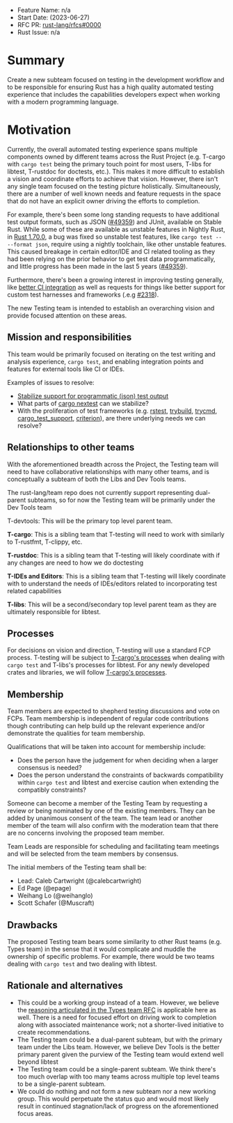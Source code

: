- Feature Name: n/a
- Start Date: (2023-06-27)
- RFC PR: [rust-lang/rfcs#0000](https://github.com/rust-lang/rfcs/pull/0000)
- Rust Issue: n/a

# Summary
[summary]: #summary

Create a new subteam focused on testing in the development workflow and to be responsible for
ensuring Rust has a high quality automated testing experience that includes the capabilities
developers expect when working with a modern programming language.

# Motivation
[motivation]: #motivation

Currently, the overall automated testing experience spans multiple components owned by different
teams across the Rust Project (e.g. T-cargo with `cargo test` being the primary
touch point for most users, T-libs for libtest, T-rustdoc for doctests, etc.).
This makes it more difficult to establish a vision and coordinate efforts to achieve that vision.
However, there isn't any single team focused on the testing picture holistically.
Simultaneously, there are a number of well known needs and feature requests in the space that do not have an explicit
owner driving the efforts to completion.

For example, there's been some long standing requests to have additional test output
formats, such as JSON ([#49359]) and JUnit, available on Stable Rust.
While some of these are available as unstable features in Nightly Rust,
in [Rust 1.70.0](https://blog.rust-lang.org/2023/06/01/Rust-1.70.0.html), a bug was fixed
so unstable test features, like `cargo test -- --format json`, require using a nightly
toolchain, like other unstable features. This caused breakage in certain editor/IDE and CI
related tooling as they had been relying on the prior behavior to get test data
programmatically, and little progress has been made in the last 5 years ([#49359]).

Furthermore, there's been a growing interest in improving testing generally, like [better CI integration][ci] as well as requests for things like better support for custom test harnesses and frameworks (.e.g [#2318]).

The new Testing team is intended to establish an overarching vision and provide focused attention on these areas. 

[#49359]: https://github.com/rust-lang/rust/issues/49359
[#50297]: https://github.com/rust-lang/rust/issues/50297
[#2318]: https://github.com/rust-lang/rfcs/pull/2318
[ci]: (https://internals.rust-lang.org/t/pre-rfc-implementing-test-binary-list-format-json-for-use-by-ide-test-explorers-runners/18308)

## Mission and responsibilities
[mission]: #mission

This team would be primarily focused on iterating on the test writing and analysis experience, `cargo test`, and enabling integration points and features for external tools like CI or IDEs.

Examples of issues to resolve:
- [Stabilize support for programmatic (json) test output](https://github.com/rust-lang/rust/issues/49359)
- What parts of [cargo nextest](https://nexte.st/) can we stabilize?
- With the proliferation of test frameworks (e.g. [rstest], [trybuild], [trycmd], [cargo_test_support], [criterion]), are there underlying needs we can resolve?

## Relationships to other teams

With the aforementioned breadth across the Project, the Testing team will need to have collaborative relationships with many other teams, and is conceptually a subteam of both the Libs and Dev Tools teams.

The rust-lang/team repo does not currently support representing dual-parent subteams, so for now the Testing team will be primarily under the Dev Tools team

T-devtools: This will be the primary top level parent team.

**T-cargo**: This is a sibling team that T-testing will need to work with similarly to T-rustfmt, T-clippy, etc.

**T-rustdoc**: This is a sibling team that T-testing will likely coordinate with if any changes are need to how we do doctesting

**T-IDEs and Editors**: This is a sibling team that T-testing will likely coordinate with to understand the needs of IDEs/editors related to incorporating test related capabilities

**T-libs**: This will be a second/secondary top level parent team as they are ultimately responsible for libtest.

## Processes

For decisions on vision and direction, T-testing will use a standard FCP process.  T-testing will be subject to [T-cargo's processes](https://doc.crates.io/contrib/team.html#decision-process) when dealing with `cargo test` and T-libs's processes for libtest.  For any newly developed crates and libraries, we will follow [T-cargo's processes](https://doc.crates.io/contrib/team.html#decision-process).

## Membership

Team members are expected to shepherd testing discussions and vote on FCPs. Team membership is independent of regular code contributions though contributing can help build up the relevant experience and/or demonstrate the qualities for team membership.

Qualifications that will be taken into account for membership include:

- Does the person have the judgement for when deciding when a larger consensus is needed?
- Does the person understand the constraints of backwards compatibility within `cargo test` and libtest and exercise caution when extending the compatibly constraints?

Someone can become a member of the Testing Team by requesting a review or being nominated by one of the existing members. They can be added by unanimous consent of the team. The team lead or another member of the team will also confirm with the moderation team that there are no concerns involving the proposed team member.

Team Leads are responsible for scheduling and facilitating team meetings and will be selected from the team members by consensus.

The initial members of the Testing team shall be:
- Lead: Caleb Cartwright (@calebcartwright)
- Ed Page (@epage)
- Weihang Lo (@weihanglo)
- Scott Schafer (@Muscraft)

## Drawbacks 

The proposed Testing team bears some similarity to other Rust teams (e.g. Types team) in the sense
that it would complicate and muddle the ownership of specific problems.
For example, there would be two teams dealing with `cargo test` and two dealing with libtest.

## Rationale and alternatives

- This could be a working group instead of a team. However, we believe the [reasoning articulated in the Types team RFC][team-not-wg] is applicable here as well. There is a need for focused effort on driving work to completion along with associated maintenance work; not a shorter-lived initiative to create recommendations.
- The Testing team could be a dual-parent subteam, but with the primary team under the Libs team. However, we believe Dev Tools is the better primary parent given the purview of the Testing team would extend well beyond libtest
- The Testing team could be a single-parent subteam. We think there's too much overlap with too many teams across multiple top level teams to be a single-parent subteam.
- We could do nothing and not form a new subteam nor a new working group. This would perpetuate the status quo and would most likely result in continued stagnation/lack of progress on the aforementioned focus areas.


[team-not-wg]: https://rust-lang.github.io/rfcs/3254-types-team.html#why-a-team-and-not-a-working-group-what-is-the-difference-between-those-anyway
[rstest]: https://crates.io/crates/rstest
[trybuild]: https://crates.io/crates/trybuild
[trycmd]: https://crates.io/crates/trycmd
[cargo_test_support]: https://doc.rust-lang.org/nightly/nightly-rustc/cargo_test_support/
[criterion]: https://crates.io/crates/criterion
